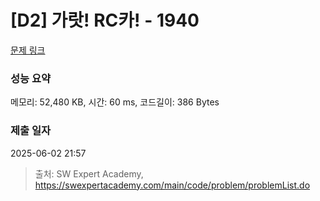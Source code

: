 # [D2] 가랏! RC카! - 1940 

[문제 링크](https://swexpertacademy.com/main/code/problem/problemDetail.do?contestProbId=AV5PjMgaALgDFAUq) 

### 성능 요약

메모리: 52,480 KB, 시간: 60 ms, 코드길이: 386 Bytes

### 제출 일자

2025-06-02 21:57



> 출처: SW Expert Academy, https://swexpertacademy.com/main/code/problem/problemList.do
